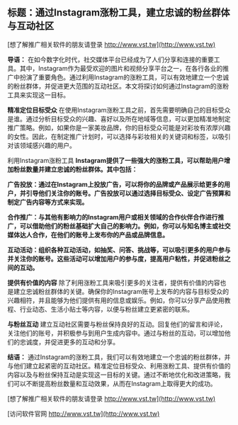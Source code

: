 ## **标题：通过Instagram涨粉工具，建立忠诚的粉丝群体与互动社区**

[想了解推广相关软件的朋友请登录 http://www.vst.tw](http://www.vst.tw)

**导语：**
在如今数字化时代，社交媒体平台已经成为了人们分享和连接的重要工具。其中，Instagram作为最受欢迎的图片和视频分享平台之一，在各行各业的推广中扮演了重要角色。通过利用Instagram的涨粉工具，可以有效地建立一个忠诚的粉丝群体，并促进更大范围的互动社区。本文将探讨如何通过Instagram的涨粉工具来实现这一目标。

**精准定位目标受众**
在使用Instagram涨粉工具之前，首先需要明确自己的目标受众是谁。通过分析目标受众的兴趣、喜好以及所在地域等信息，可以更加精准地制定推广策略。例如，如果你是一家美妆品牌，你的目标受众可能是对彩妆有浓厚兴趣的女性。因此，在制定推广计划时，可以选择与彩妆相关的关键词和标签，以吸引对该领域感兴趣的用户。

利用Instagram涨粉工具
**Instagram提供了一些强大的涨粉工具，可以帮助用户增加粉丝数量并建立忠诚的粉丝群体。其中包括：**

**广告投放：通过在Instagram上投放广告，可以将你的品牌或产品展示给更多的用户，并引导他们关注你的账号。广告投放可以通过选择目标受众、设定广告预算和制定广告内容等方式来实现。**

**合作推广：与其他有影响力的Instagram用户或相关领域的合作伙伴合作进行推广，可以借助他们的粉丝基础扩大自己的影响力。例如，你可以与知名博主或社交媒体达人合作，在他们的账号上发布你的产品或品牌信息。**

**互动活动：组织各种互动活动，如抽奖、问答、挑战等，可以吸引更多的用户参与并关注你的账号。这些活动可以增加用户的参与度，提高用户粘性，并促进粉丝之间的互动。**

**提供有价值的内容**
除了利用涨粉工具来吸引更多的关注者，提供有价值的内容也是建立忠诚粉丝群体的关键。确保你的Instagram账号上发布的内容与目标受众的兴趣相符，并且能够为他们提供有用的信息或娱乐。例如，你可以分享产品使用教程、行业动态、生活小贴士等内容，以便与粉丝建立更紧密的联系。

**与粉丝互动**
建立互动社区需要与粉丝保持良好的互动。回复他们的留言和评论，关注他们的账号，并积极参与到用户生成内容中。通过与粉丝的互动，可以增加他们的忠诚度，并促进更多的互动和分享。

**结语：**
通过Instagram的涨粉工具，我们可以有效地建立一个忠诚的粉丝群体，并与他们建立起紧密的互动社区。精准定位目标受众、利用涨粉工具、提供有价值的内容以及与粉丝保持互动是实现这一目标的关键。通过不断地优化和改进策略，我们可以不断提高粉丝数量和互动效果，从而在Instagram上取得更大的成功。

[想了解推广相关软件的朋友请登录 http://www.vst.tw](http://www.vst.tw)


[访问软件官网 http://www.vst.tw](http://www.vst.tw)
